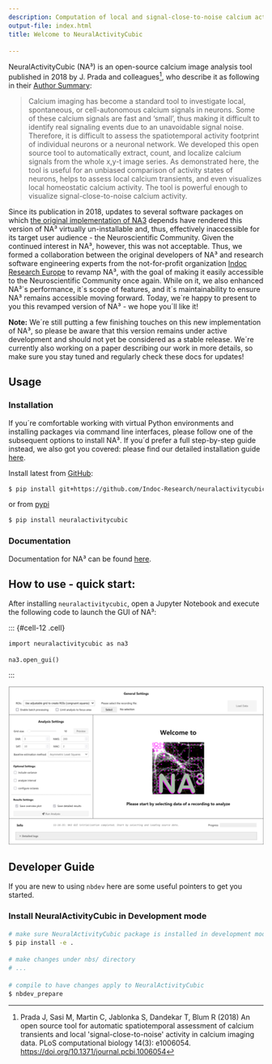 ```yaml
---
description: Computation of local and signal-close-to-noise calcium activity.
output-file: index.html
title: Welcome to NeuralActivityCubic

---
```




<!-- WARNING: THIS FILE WAS AUTOGENERATED! DO NOT EDIT! -->

NeuralActivityCubic (NA³) is an open-source calcium image analysis tool published in 2018 by J. Prada and colleagues[^1], who describe it as following in their [Author Summary](https://journals.plos.org/ploscompbiol/article?id=10.1371/journal.pcbi.1006054#abstract1):

> Calcium imaging has become a standard tool to investigate local, spontaneous, or cell-autonomous calcium signals in neurons. Some of these calcium signals are fast and ‘small’, thus making it difficult to identify real signaling events due to an unavoidable signal noise. Therefore, it is difficult to assess the spatiotemporal activity footprint of individual neurons or a neuronal network. We developed this open source tool to automatically extract, count, and localize calcium signals from the whole x,y-t image series. As demonstrated here, the tool is useful for an unbiased comparison of activity states of neurons, helps to assess local calcium transients, and even visualizes local homeostatic calcium activity. The tool is powerful enough to visualize signal-close-to-noise calcium activity.

Since its publication in 2018, updates to several software packages on which [the original implementation of NA3](https://github.com/jpits30/NeuronActivityTool) depends have rendered this version of NA³ virtually un-installable and, thus, effectively inaccessible for its target user audience - the Neuroscientific Community. Given the continued interest in NA³, however, this was not acceptable. Thus, we formed a collaboration between the original developers of NA³ and research software engineering experts from the not-for-profit organization [Indoc Research Europe](https://www.indocresearch.eu/) to revamp NA³, with the goal of making it easily accessible to the Neuroscientific Community once again. While on it, we also enhanced NA³´s performance, it´s scope of features, and it´s maintainability to ensure NA³ remains accessible moving forward. Today, we´re happy to present to you this revamped version of NA³ - we hope you´ll like it!

[^1]: Prada J, Sasi M, Martin C, Jablonka S, Dandekar T, Blum R (2018) An open source tool for automatic spatiotemporal assessment of calcium transients and local 'signal-close-to-noise' activity in calcium imaging data. PLoS computational biology 14(3): e1006054. https://doi.org/10.1371/journal.pcbi.1006054

**Note:** We´re still putting a few finishing touches on this new implementation of NA³, so please be aware that this version remains under active development and should not yet be considered as a stable release. We´re currently also working on a paper describing our work in more details, so make sure you stay tuned and regularly check these docs for updates!

## Usage

### Installation

If you´re comfortable working with virtual Python environments and installing packages via command line interfaces, please follow one of the subsequent options to install NA³. If you´d prefer a full step-by-step guide instead, we also got you covered: please find our detailed installation guide [here](https://indoc-research.github.io/NeuralActivityCubic/installation.html).

Install latest from [GitHub][repo]:

```sh
$ pip install git+https://github.com/Indoc-Research/neuralactivitycubic.git
```

or from [pypi][pypi]


```sh
$ pip install neuralactivitycubic
```


[repo]: https://github.com/Indoc-Research/NeuralActivityCubic
[pypi]: https://pypi.org/project/neuralactivitycubic/

### Documentation

Documentation for NA³ can be found [here](https://Indoc-Research.github.io/neuralactivitycubic/).

## How to use - quick start:

After installing `neuralactivitycubic`, open a Jupyter Notebook and execute the following code to launch the GUI of NA³:

::: {#cell-12 .cell}
``` {.python .cell-code}
import neuralactivitycubic as na3

na3.open_gui()
```
:::


![GUI of NA³.](./media/welcome_to_na3.png)

## Developer Guide

If you are new to using `nbdev` here are some useful pointers to get you started.

### Install NeuralActivityCubic in Development mode

```sh
# make sure NeuralActivityCubic package is installed in development mode
$ pip install -e .

# make changes under nbs/ directory
# ...

# compile to have changes apply to NeuralActivityCubic
$ nbdev_prepare
```


